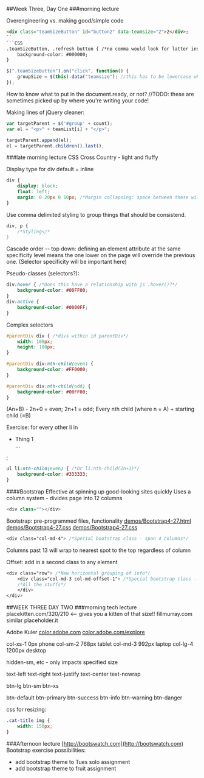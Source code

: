 ##Week Three, Day One
###morning lecture 

Overengineering vs. making good/simple code 

```html
<div class="teamSizeButton" id="button2" data-teamsize="2">2</div>; 
``
```CSS
.teamSizeButton, .refresh button { /*no comma would look for latter inside of former*/
	background-color: #000000;
}
```
```javascript
$(".teamSizeButton").on("click", function() {
	groupSize = $(this).data("teamsize"); //this has to be lowercase when you call it
});
```
How to know what to put in the document.ready, or not? 
//TODO: these are sometimes picked up by where you're writing your code! 

Making lines of jQuery cleaner: 
```javascript
var targetParent = $('#group' + count);
var el = "<p>" + teamList[i] + "</p>";

targetParent.append(el);
el = targetParent.children().last();
```

###late morning lecture
CSS Cross Country - light and fluffy

Display type for div default = inline 
```CSS
div {
	display: block;
	float: left;
	margin: 0 20px 0 10px; /*Margin collapsing: space between these will be 20px*/
}
```
Use comma delimited styling to group things that should be consistend. 
```CSS
div, p {
	/*Styling</*
}
```
Cascade order -- top down: defining an element attribute at the same specificity level means the one lower on the page will override the previous one. (Selector specificity will be important here)

Pseudo-classes (selectors?): 
```CSS
div:hover { /*Does this have a relationship with js .hover()?*/
	background-color: #00FF00;
}
div:active {
	background-color: #0000FF;
}
```
Complex selectors
```css
#parentDiv div { /*divs within id parentDiv*/
	width: 100px;
	height: 100px;
}

#parentDiv div:nth-child(even) {
	background-color: #FF0000;
}

#parentDiv div:nth-child(odd) {
	background-color: #00FF00;
}
```
(An+B) - 2n+0 = even; 2n+1 = odd;
Every nth child (where n = A) + starting child (=B)

Exercise: for every other li in <ul><li>Thing 1</li>...</ul>;
```css
ul li:nth-child(even) { /*Or li:nth-child(2n+1)*/
	background-color: #333333;
}
```

####Bootstrap
Effective at spinning up good-looking sites quickly 
Uses a column system - divides page into 12 columns
```javascript
<div class=""></div>
```
Bootstrap: pre-programmed files, functionality
[demos/Bootstrap4-27.html](demos/Bootstrap4-27.html)
[demos/Bootstrap4-27.css](demos/Bootstrap4-27.css)
[demos/Bootstrap4-27.css](demos/Bootstrap4-27.css)

```css
<div class="col-md-4"> /*Special bootstrap class - span 4 columns*/
```

Columns past 13 will wrap to nearest spot to the top regardless of column

Offset: add in a second class to any element
```css
<div class="row"> /*New horizontal grouping of info*/
	<div class="col-md-3 col-md-offset-1"> /*Special bootstrap class - span 4 columns*/
	/*All the stuffs*/
	</div>
</div>
```

##WEEK THREE DAY TWO
###morning tech lecture
placekitten.com/320/210 <-- gives you a kitten of that size!!
fillmurray.com similar
placeholder.it

Adobe Kuler
[color.adobe.com](color.adobe.com)
[color.adobe.com/explore](color.adobe.com/explore)

col-xs-1 0px phone
col-sm-2 768px tablet
col-md-3 992px laptop
col-lg-4 1200px desktop

hidden-sm, etc - only impacts specified size

text-left
text-right
text-justify
text-center
text-nowrap

btn-lg
btn-sm
btn-xs

btn-default
btn-primary
btn-success
btn-info
btn-warning
btn-danger

css for resizing: 
```css
.cat-title img {
	width: 150px;
}
```

###Afternoon lecture
[http://bootswatch.com](http://bootswatch.com)
Bootstrap exercise possibilities: 
* add bootstrap theme to Tues solo assignment
* add bootstrap theme to fruit assignment

